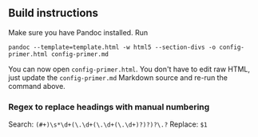 ## Build instructions

Make sure you have Pandoc installed. Run

    pandoc --template=template.html -w html5 --section-divs -o config-primer.html config-primer.md

You can now open `config-primer.html`. You don't have to edit raw HTML, just update the `config-primer.md` Markdown source and re-run the command above.

### Regex to replace headings with manual numbering

Search: `(#+)\s*\d+(\.\d+(\.\d+(\.\d+)?)?)?\.?`
Replace: `$1`
